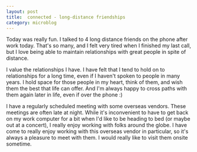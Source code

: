 ```yaml
---
layout: post
title:  connected - long-distance friendships
category: microblog
---
```


Today was really fun. I talked to 4 long distance friends on the phone after work today. That's so many, and I felt very tired when I finished my last call, but I love being able to maintain relationships with great people in spite of distance. 

I value the relationships I have. I have felt that I tend to hold on to relationships for a long time, even if I haven't spoken to people in many years. I hold space for those people in my heart, think of them, and wish them the best that life can offer. And I'm always happy to cross paths with them again later in life, even if over the phone :)

I have a regularly scheduled meeting with some overseas vendors. These meetings are often late at night. While it's inconvenient to have to get back on my work computer for a bit when I'd like to be heading to bed (or maybe out at a concert), I really enjoy working with folks around the globe. I have come to really enjoy working with this overseas vendor in particular, so it's always a pleasure to meet with them. I would really like to visit them onsite sometime.
